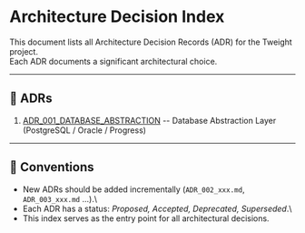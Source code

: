 # Architecture Decision Index

This document lists all Architecture Decision Records (ADR) for the
Tweight project.\
Each ADR documents a significant architectural choice.

------------------------------------------------------------------------

## 📂 ADRs

1.  [ADR_001_DATABASE_ABSTRACTION](ADR_001_DATABASE_ABSTRACTION.md) --
    Database Abstraction Layer (PostgreSQL / Oracle / Progress)

------------------------------------------------------------------------

## 📌 Conventions

-   New ADRs should be added incrementally (`ADR_002_xxx.md`,
    `ADR_003_xxx.md` ...).\
-   Each ADR has a status: *Proposed, Accepted, Deprecated,
    Superseded*.\
-   This index serves as the entry point for all architectural
    decisions.
